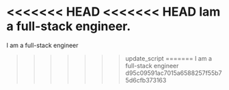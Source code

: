 <<<<<<< HEAD
<<<<<<< HEAD
Iam a full-stack engineer.
=======
I am a full-stack engineer
>>>>>>> update_script
=======
I am a full-stack engineer
>>>>>>> d95c09591ac7015a6588257f55b75d6cfb373163
